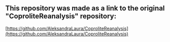 ## This repository was made as a link to the original "CoproliteReanalysis" repository:
[https://github.com/AleksandraLaura/CoproliteReanalysis](https://github.com/AleksandraLaura/CoproliteReanalysis)
